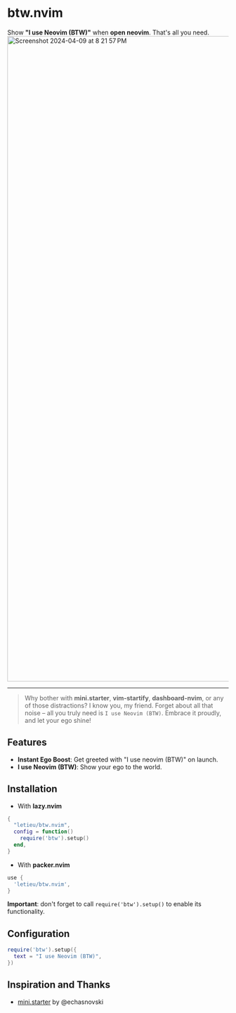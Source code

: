 # btw.nvim

Show **"I use Neovim (BTW)"** when **open neovim**. That's all you need.
<img width="1470" alt="Screenshot 2024-04-09 at 8 21 57 PM" src="https://github.com/letieu/btw.nvim/assets/53562817/0a5f9627-a1ed-4cf5-82c2-c4211f2a860b">


___

> Why bother with **mini.starter**, **vim-startify**, **dashboard-nvim**, or any of those distractions? I know you, my friend. Forget about all that noise – all you truly need is `I use Neovim (BTW)`. Embrace it proudly, and let your ego shine!

## Features
- **Instant Ego Boost**: Get greeted with "I use neovim (BTW)" on launch.
- **I use Neovim (BTW)**: Show your ego to the world.

## Installation

* With **lazy.nvim**
```lua
{
  "letieu/btw.nvim",
  config = function()
    require('btw').setup()
  end,
}
```
* With **packer.nvim**
```lua
use {
  'letieu/btw.nvim',
}
```

**Important**: don't forget to call `require('btw').setup()` to enable its functionality.

## Configuration

```lua
require('btw').setup({
  text = "I use Neovim (BTW)",
})
```

## Inspiration and Thanks
- [mini.starter](https://github.com/echasnovski/mini.starter) by @echasnovski
